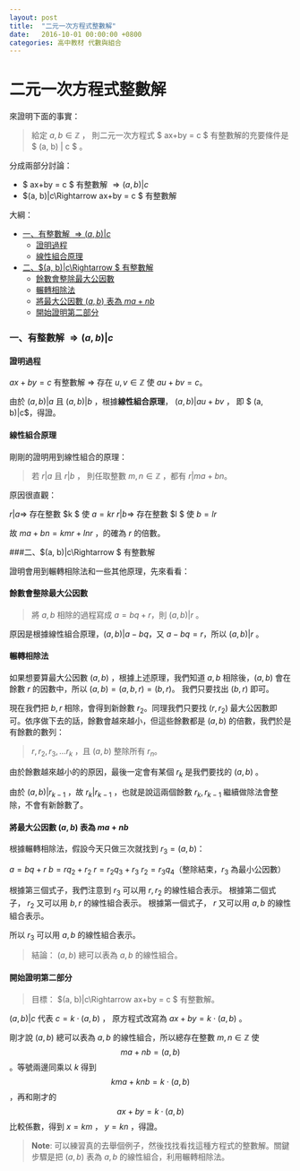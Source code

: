 ```yaml
---
layout: post
title:  "二元一次方程式整數解"
date:   2016-10-01 00:00:00 +0800
categories: 高中教材 代數與組合
---
```


二元一次方程式整數解
===================


來證明下面的事實：

>  給定 $a, b \in \mathbb{Z}$ ， 則二元一次方程式 $ ax+by = c $ 有整數解的充要條件是 $ (a, b) | c $ 。

分成兩部分討論：

- $ ax+by = c $ 有整數解 $\Rightarrow (a, b)|c$
- $(a, b)|c\Rightarrow ax+by = c $ 有整數解

大綱：

<!-- TOC -->

- [一、有整數解 $\Rightarrow (a, b)|c$](#一有整數解-\rightarrow-a-bc)
    - [證明過程](#證明過程)
    - [線性組合原理](#線性組合原理)
- [二、$(a, b)|c\Rightarrow $ 有整數解](#二a-bc\rightarrow--有整數解)
    - [餘數會整除最大公因數](#餘數會整除最大公因數)
    - [輾轉相除法](#輾轉相除法)
    - [將最大公因數 $(a, b)$ 表為 $ma+nb$](#將最大公因數-a-b-表為-manb)
    - [開始證明第二部分](#開始證明第二部分)

<!-- /TOC -->


### 一、有整數解 $\Rightarrow (a, b)|c$

#### 證明過程

$ax+by=c$ 有整數解 $\Rightarrow$ 存在 $u, v \in \mathbb{Z}$ 使 $au+bv=c$。

由於 $(a, b)|a$ 且 $(a, b)|b$ ，根據**線性組合原理**， $(a, b)|au+bv$ ， 即 $ (a, b)|c$，得證。

#### 線性組合原理

剛剛的證明用到線性組合的原理：

> 若 $r|a$ 且 $r|b$ ， 則任取整數 $m, n \in \mathbb{Z}$ ，都有 $r|ma+bn$。

原因很直觀：

$r|a \Rightarrow$ 存在整數 $k $ 使 $a = kr$
$r|b \Rightarrow$ 存在整數 $l $ 使 $b = lr$

故 $ma+bn = kmr+lnr$ ，的確為 $r$ 的倍數。

###二、$(a, b)|c\Rightarrow $ 有整數解

證明會用到輾轉相除法和一些其他原理，先來看看：

#### 餘數會整除最大公因數

> 將 $a, b$ 相除的過程寫成 $a=bq+r$，則 $(a, b) | r$ 。

原因是根據線性組合原理，$(a, b)|a-bq$，又 $a-bq=r$，所以 $(a, b)|r$ 。

#### 輾轉相除法

如果想要算最大公因數 $(a, b)$ ，根據上述原理，我們知道 $a, b$ 相除後，$(a, b)$ 會在餘數 $r$ 的因數中，所以 $(a, b)=(a, b, r)=(b, r)$。 我們只要找出 $(b, r)$ 即可。

現在我們把 $b, r$ 相除，會得到新餘數 $r_2$。同理我們只要找 $(r, r_2)$ 最大公因數即可。依序做下去的話，餘數會越來越小，但這些餘數都是 $(a, b)$ 的倍數，我們於是有餘數的數列：

> $r, r_2, r_3, ... r_k$ ，且 $(a, b)$ 整除所有 $r_n$。

由於餘數越來越小的的原因，最後一定會有某個 $r_k$ 是我們要找的 $(a, b)$ 。 

由於 $(a, b)|r_{k-1}$ ，故 $r_k | r_{k-1}$ ，也就是說這兩個餘數 $r_k , r_{k-1}$ 繼續做除法會整除，不會有新餘數了。

#### 將最大公因數 $(a, b)$ 表為 $ma+nb$

根據輾轉相除法，假設今天只做三次就找到 $r_3=(a, b)$：

$a = bq + r$ 
$b = rq_2 + r_2$
$r = r_2q_3 + r_3$
$r_2 = r_3q_4$（整除結束，$r_3$ 為最小公因數）

根據第三個式子，我們注意到  $r_3$ 可以用 $r, r_2$ 的線性組合表示。
根據第二個式子， $r_2$ 又可以用 $b, r$ 的線性組合表示。
根據第一個式子， $r$ 又可以用 $a, b$ 的線性組合表示。

所以 $r_3$ 可以用 $a, b$ 的線性組合表示。

> 結論： $(a, b)$ 總可以表為 $a, b$ 的線性組合。

#### 開始證明第二部分

> 目標： $(a, b)|c\Rightarrow ax+by = c $ 有整數解。

$(a, b)|c$ 代表 $c = k\cdot (a, b)$ ， 原方程式改寫為 $ax+by = k\cdot (a, b)$ 。

剛才說 $(a, b)$ 總可以表為 $a, b$ 的線性組合，所以總存在整數 $m, n \in \mathbb{Z}$ 使 $$ma+nb=(a, b)$$。等號兩邊同乘以 $k$ 得到 $$kma+knb=k\cdot (a, b)$$，再和剛才的 $$ax+by = k\cdot (a, b)$$ 比較係數，得到 $x=km$ ， $y=kn$ ，得證。

> **Note**: 可以練習真的去舉個例子，然後找找看找這種方程式的整數解。關鍵步驟是把 $(a, b)$ 表為 $a, b$ 的線性組合，利用輾轉相除法。